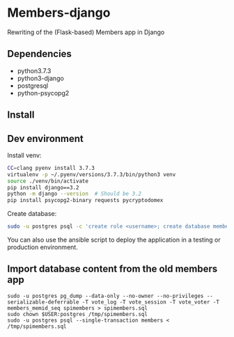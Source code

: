 # Members-django

Rewriting of the (Flask-based) Members app in Django

## Dependencies

- python3.7.3
- python3-django
- postgresql
- python-psycopg2

## Install

## Dev environment

Install venv:
```bash
CC=clang pyenv install 3.7.3
virtualenv -p ~/.pyenv/versions/3.7.3/bin/python3 venv
source ./venv/bin/activate
pip install django==3.2
python -m django --version  # Should be 3.2
pip install psycopg2-binary requests pycryptodomex
```

Create database:
```bash
sudo -u postgres psql -c 'create role <username>; create database members'
```

You can also use the ansible script to deploy the application in a testing or production environment.

## Import database content from the old members app

```
sudo -u postgres pg_dump --data-only --no-owner --no-privileges --serializable-deferrable -T vote_log -T vote_session -T vote_voter -T members_memid_seq spimembers > spimembers.sql
sudo chown $USER:postgres /tmp/spimembers.sql
sudo -u postgres psql --single-transaction members < /tmp/spimembers.sql
```